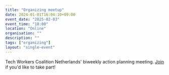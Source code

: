 ```yaml
---
title: "Organizing meetup"
date: 2024-01-01T16:04:10+09:00
event_date: "2025-02-03"
event_time: "18:00"
location: "Online"
organisation: ""
description: ""
tags: ["organizing"]
layout: "single-event"
---
```


Tech Workers Coalition Netherlands' biweekly action planning meeting. [Join](/en/join) if you'd like to take part!
